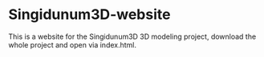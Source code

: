 # Singidunum3D-website

This is a website for the Singidunum3D 3D modeling project, download the whole project and open via index.html.

